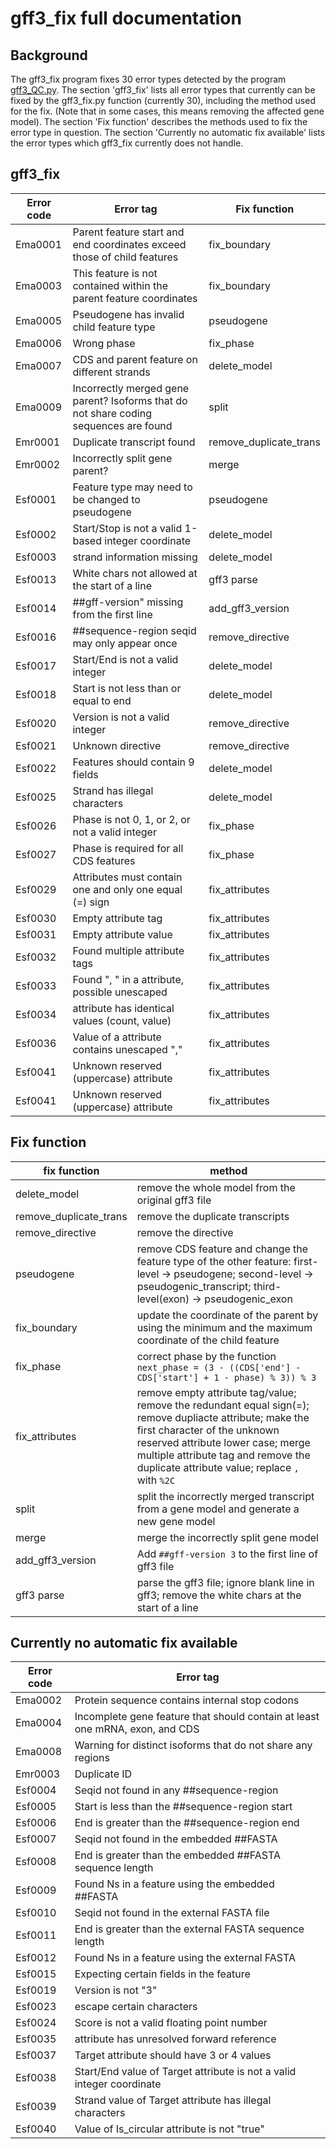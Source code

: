# gff3_fix full documentation

## Background  
The gff3_fix program fixes 30 error types detected by the program [gff3_QC.py](Detection-of-GFF3-format-errors.md). The section 'gff3_fix' lists all error types that currently can be fixed by the gff3_fix.py function (currently 30), including the method used for the fix. (Note that in some cases, this means removing the affected gene model). The section 'Fix function' describes the methods used to fix the error type in question. The section 'Currently no automatic fix available' lists the error types which gff3_fix currently does not handle.

## gff3_fix
|Error code|Error tag|Fix function|
|---|---|---|
Ema0001|Parent feature start and end coordinates exceed those of child features|fix_boundary
Ema0003|This feature is not contained within the parent feature coordinates|fix_boundary
Ema0005|Pseudogene has invalid child feature type|pseudogene
Ema0006|Wrong phase|fix_phase
Ema0007|CDS and parent feature on different strands|delete_model
Ema0009|Incorrectly merged gene parent? Isoforms that do not share coding sequences are found|split
Emr0001|Duplicate transcript found|remove_duplicate_trans
Emr0002|Incorrectly split gene parent?|merge
Esf0001|Feature type may need to be changed to pseudogene|pseudogene
Esf0002|Start/Stop is not a valid 1-based integer coordinate|delete_model
Esf0003|strand information missing|delete_model
Esf0013|White chars not allowed at the start of a line|gff3 parse
Esf0014|##gff-version" missing from the first line|add_gff3_version
Esf0016|##sequence-region seqid may only appear once|remove_directive
Esf0017|Start/End is not a valid integer|delete_model
Esf0018|Start is not less than or equal to end|delete_model
Esf0020|Version is not a valid integer|remove_directive
Esf0021|Unknown directive|remove_directive
Esf0022|Features should contain 9 fields|delete_model
Esf0025|Strand has illegal characters|delete_model
Esf0026|Phase is not 0, 1, or 2, or not a valid integer|fix_phase
Esf0027|Phase is required for all CDS features|fix_phase
Esf0029|Attributes must contain one and only one equal (=) sign|fix_attributes
Esf0030|Empty attribute tag|fix_attributes
Esf0031|Empty attribute value|fix_attributes
Esf0032|Found multiple attribute tags|fix_attributes
Esf0033|Found ", " in a attribute, possible unescaped|fix_attributes
Esf0034|attribute has identical values (count, value)|fix_attributes
Esf0036|Value of a attribute contains unescaped ","|fix_attributes
Esf0041|Unknown reserved (uppercase) attribute|fix_attributes
Esf0041|Unknown reserved (uppercase) attribute|fix_attributes

## Fix function
|fix function|method|
|---|---|
|delete_model|remove the whole model from the original gff3 file|
|remove_duplicate_trans|remove the duplicate transcripts|
|remove_directive|remove the directive|
|pseudogene|remove CDS feature and change the feature type of the other feature: first-level → pseudogene; second-level → pseudogenic_transcript; third-level(exon) → pseudogenic_exon|
|fix_boundary|update the coordinate of the parent by using the minimum and the maximum coordinate of the child feature|
|fix_phase|correct phase by the function `next_phase = (3 - ((CDS['end'] - CDS['start'] + 1 - phase) % 3)) % 3`|
|fix_attributes|remove empty attribute tag/value; remove the redundant equal sign(=); remove dupliacte attribute; make the first character of the unknown reserved attribute lower case; merge multiple attribute tag and remove the duplicate attribute value; replace `,` with `%2C`| 
|split|split the incorrectly merged transcript from a gene model and generate a new gene model|
|merge|merge the incorrectly split gene model|
|add_gff3_version|Add `##gff-version 3` to the first line of gff3 file|
|gff3 parse|parse the gff3 file; ignore blank line in gff3; remove the white chars at the start of a line|

## Currently no automatic fix available 
|Error code|Error tag|
|---|---|
Ema0002	|Protein sequence contains internal stop codons|
Ema0004	|Incomplete gene feature that should contain at least one mRNA, exon, and CDS|
Ema0008	|Warning for distinct isoforms that do not share any regions|
Emr0003	|Duplicate ID|
Esf0004	|Seqid not found in any ##sequence-region|
Esf0005	|Start is less than the ##sequence-region start|
Esf0006	|End is greater than the ##sequence-region end|
Esf0007	|Seqid not found in the embedded ##FASTA|
Esf0008	|End is greater than the embedded ##FASTA sequence length|
Esf0009	|Found Ns in a feature using the embedded ##FASTA|
Esf0010	|Seqid not found in the external FASTA file|
Esf0011	|End is greater than the external FASTA sequence length|
Esf0012	|Found Ns in a feature using the external FASTA|
Esf0015	|Expecting certain fields in the feature|
Esf0019	|Version is not "3"|
Esf0023	|escape certain characters|
Esf0024	|Score is not a valid floating point number|
Esf0035	|attribute has unresolved forward reference|
Esf0037	|Target attribute should have 3 or 4 values|
Esf0038	|Start/End value of Target attribute is not a valid integer coordinate|
Esf0039	|Strand value of Target attribute has illegal characters|
Esf0040	|Value of Is_circular attribute is not "true"|

